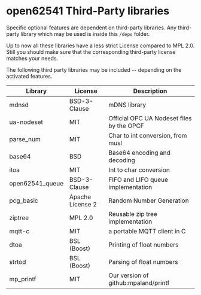 # open62541 Third-Party libraries

Specific optional features are dependent on third-party libraries.
Any third-party library which may be used is inside this `/deps` folder.

Up to now all these libraries have a less strict License compared to MPL 2.0.
Still you should make sure that the corresponding third-party license matches your needs.

The following third party libraries may be included -- depending on the activated features.

| Library         | License          | Description                                     |
|-----------------|------------------|-------------------------------------------------|
| mdnsd           | BSD-3-Clause     | mDNS library                                    |
| ua-nodeset      | MIT              | Official OPC UA Nodeset files by the OPCF       |
| parse_num       | MIT              | Char to int conversion, from musl               |
| base64          | BSD              | Base64 encoding and decoding                    |
| itoa            | MIT              | Int to char conversion                          |
| open62541_queue | BSD-3-Clause     | FIFO and LIFO queue implementation              |
| pcg_basic       | Apache License 2 | Random Number Generation                        |
| ziptree         | MPL 2.0          | Reusable zip tree implementation                |
| mqtt-c          | MIT              | a portable MQTT client in C                     |
| dtoa            | BSL (Boost)      | Printing of float numbers                       |
| strtod          | BSL (Boost)      | Parsing of float numbers                        |
| mp_printf       | MIT              | Our version of github:mpaland/printf            |
